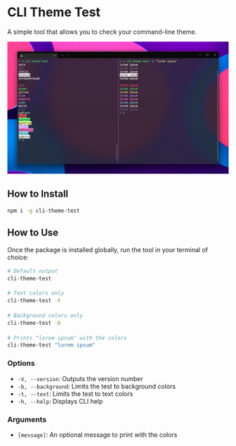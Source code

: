 # CLI Theme Test
A simple tool that allows you to check your command-line theme.

![A screen shot of the tool in action](screenshot.png)

## How to Install
```sh
npm i -g cli-theme-test
```

## How to Use
Once the package is installed globally, run the tool in your terminal of choice:
```sh
# Default output
cli-theme-test

# Text colors only
cli-theme-test -t

# Background colors only
cli-theme-test -b

# Prints "lorem ipsum" with the colors
cli-theme-test "lorem ipsum"
```

### Options
- `-V, --version`: Outputs the version number
- `-b, --background`: Limits the test to background colors
- `-t, --text`: Limits the test to text colors
- `-h, --help`: Displays CLI help

### Arguments
- `[message]`: An optional message to print with the colors